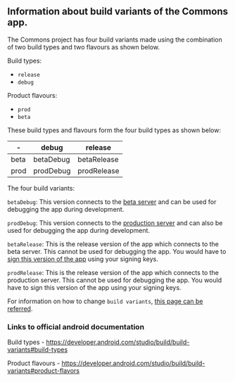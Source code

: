 ## Information about build variants of the Commons app.

The Commons project has four build variants made using the combination of two build types and two flavours as shown below.

Build types:

* `release`
* `debug`

Product flavours:

* `prod`
* `beta`

These build types and flavours form the four build types as shown below:

 **-** | debug | release
--|---------|------
beta|betaDebug|betaRelease
prod|prodDebug|prodRelease

The four build variants:

`betaDebug`: This version connects to the [beta server](https://commons.wikimedia.beta.wmflabs.org/wiki/Main_Page) and can be used for debugging the app during development.

`prodDebug`: This version connects to the [production server](https://commons.wikimedia.org/wiki/Main_Page) and can also be used for debugging the app during development.

`betaRelease`: This is the release version of the app which connects to the beta server. This cannot be used for debugging the app. You would have to [sign this version of the app](https://developer.android.com/studio/publish/app-signing) using your signing keys.

`prodRelease`: This is the release version of the app which connects to the production server. This cannot be used for debugging the app. You would have to sign this version of the app using your signing keys.

For information on how to change `build variants`, [this page can be referred](https://github.com/Glitch101/documentation/blob/master/android/build-variants/Changing-Build-Variants.md).

### Links to official android documentation
Build types - https://developer.android.com/studio/build/build-variants#build-types

Product flavours - https://developer.android.com/studio/build/build-variants#product-flavors
